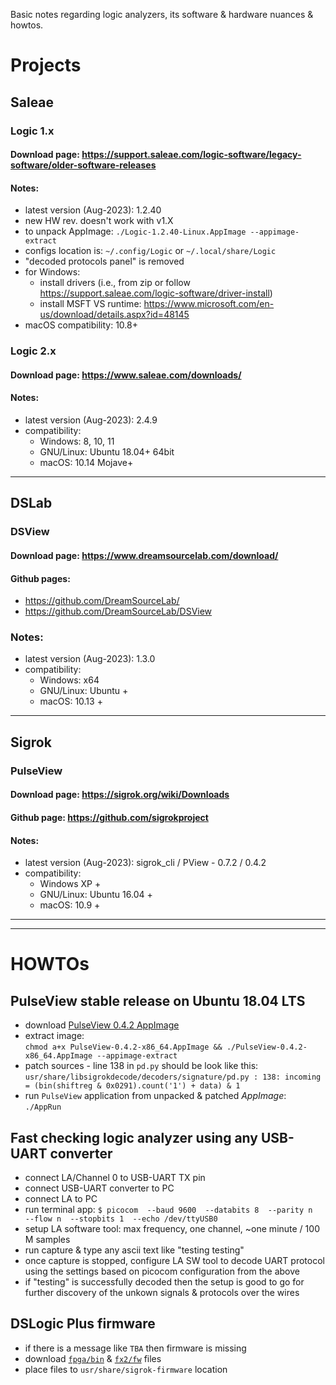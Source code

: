 Basic notes regarding logic analyzers, its software & hardware nuances & howtos.


# Projects




## Saleae


### Logic 1.x

#### Download page: https://support.saleae.com/logic-software/legacy-software/older-software-releases

#### Notes:
- latest version (Aug-2023): 1.2.40
- new HW rev. doesn't work with v1.X
- to unpack AppImage: `./Logic-1.2.40-Linux.AppImage --appimage-extract`
- configs location is: `~/.config/Logic` or `~/.local/share/Logic`
- "decoded protocols panel" is removed
- for Windows:
  - install drivers (i.e., from zip or follow https://support.saleae.com/logic-software/driver-install)
  - install MSFT VS runtime: https://www.microsoft.com/en-us/download/details.aspx?id=48145
- macOS compatibility: 10.8+


### Logic 2.x

#### Download page: https://www.saleae.com/downloads/

#### Notes:
- latest version (Aug-2023): 2.4.9
- compatibility:
  - Windows: 8, 10, 11
  - GNU/Linux: Ubuntu 18.04+ 64bit
  - macOS: 10.14 Mojave+


---


## DSLab

### DSView

#### Download page: https://www.dreamsourcelab.com/download/

#### Github pages:
- https://github.com/DreamSourceLab/
- https://github.com/DreamSourceLab/DSView

### Notes:
- latest version (Aug-2023): 1.3.0
- compatibility:
  - Windows: x64
  - GNU/Linux: Ubuntu +
  - macOS: 10.13 +


---


## Sigrok

### PulseView

#### Download page: https://sigrok.org/wiki/Downloads

#### Github page: https://github.com/sigrokproject

#### Notes:
- latest version (Aug-2023): sigrok_cli / PView - 0.7.2 / 0.4.2
- compatibility:
  - Windows XP +
  - GNU/Linux: Ubuntu 16.04 +
  - macOS: 10.9 +


---
---




# HOWTOs




## PulseView stable release on Ubuntu 18.04 LTS

- download [PulseView 0.4.2 AppImage](https://sigrok.org/download/binary/pulseview/PulseView-0.4.2-x86_64.AppImage)
- extract image:  
`chmod a+x PulseView-0.4.2-x86_64.AppImage && ./PulseView-0.4.2-x86_64.AppImage --appimage-extract`
- patch sources - line 138 in `pd.py` should be look like this:  
`usr/share/libsigrokdecode/decoders/signature/pd.py : 138: incoming = (bin(shiftreg & 0x0291).count('1') + data) & 1`
- run `PulseView` application from unpacked & patched _AppImage_:  
`./AppRun`


## Fast checking logic analyzer using any USB-UART converter

- connect LA/Channel 0 to USB-UART TX pin
- connect USB-UART converter to PC
- connect LA to PC
- run terminal app: `$ picocom  --baud 9600  --databits 8  --parity n  --flow n  --stopbits 1  --echo /dev/ttyUSB0`
- setup LA software tool: max frequency, one channel, ~one minute / 100 M samples
- run capture & type any ascii text like "testing testing"
- once capture is stopped, configure LA SW tool to decode UART protocol using the settings based on picocom configuration from the above
- if "testing" is successfully decoded then the setup is good to go for further discovery of the unkown signals & protocols over the wires


## DSLogic Plus firmware

- if there is a message like `TBA` then firmware is missing
- download [`fpga/bin`](../master/resources/blobs/dslogic-plus/v0.97/dreamsourcelab-dslogic-plus-fpga.fw) & [`fx2/fw`](../master/resources/blobs/dslogic-plus/v0.97/dreamsourcelab-dslogic-plus-fx2.fw) files
- place files to `usr/share/sigrok-firmware` location


